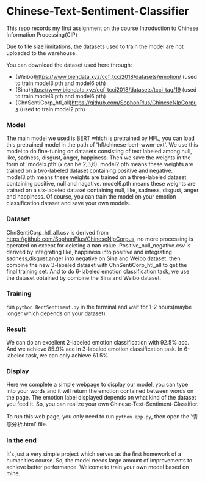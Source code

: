 # Chinese-Text-Sentiment-Classifier
This repo records my first assignment on the course Introduction to Chinese Information Processing(CIP)

Due to file size limitations, the datasets used to train the model are not uploaded to the warehouse.

You can download the dataset used here through:
  - (Weibo)https://www.biendata.xyz/ccf_tcci2018/datasets/emotion/ (used to train model3.pth and model6.pth)
  - (Sina)https://www.biendata.xyz/ccf_tcci2018/datasets/tcci_tag/19 (used to train model3.pth and model6.pth)
  - (ChnSentiCorp_htl_all)https://github.com/SophonPlus/ChineseNlpCorpus (used to train model2.pth)

### Model
The main model we used is BERT which is pretrained by HFL, you can load this pretrained model in the path of 'hfl/chinese-bert-wwm-ext'. We use this model to do fine-tuning on datasets consisting of text labeled among null, like, sadness, disgust, anger, happiness. Then we save the weights in the form of 'modelx.pth'(x can be 2,3,6). model2.pth means these weights are trained on a two-labeled dataset containing positive and negative. model3.pth means these weights are trained on a three-labeled dataset containing positive, null and nagative. model6.pth means these weights are trained on a six-labeled dataset containing null, like, sadness, disgust, anger and happiness. Of course, you can train the model on your emotion classification dataset and save your own models.

### Dataset
ChnSentiCorp_htl_all.csv is derived from https://github.com/SophonPlus/ChineseNlpCorpus, no more processing is operated on except for deleting a nan value. Positive_null_negative.csv is derived by integrating like, happiness into positive and integrating sadness,disgust,anger into negative on Sina and Weibo dataset, then combine the new 3-labeled dataset with ChnSentiCorp_htl_all to get the final training set. And to do 6-labeled emotion classification task, we use the dataset obtained by combine the Sina and Weibo dataset.

### Training
run `python BertSentiment.py`  in the terminal and wait for 1-2 hours(maybe longer which depends on your dataset).

### Result
We can do an excellent 2-labeled emotion classification with 92.5% acc. And we achieve 85.9% acc in 3-labeled emotion classification task. In 6-labeled task, we can only achieve 61.5%.

### Display
Here we complete a simple webpage to display our model, you can type into your words and it will return the emotion contained between words on the page. The emotion label displayed depends on what kind of the dataset you feed it. So, you can realize your own Chinese-Text-Sentiment-Classifier.

To run this web page, you only need to run `python app.py`, then open the '情感分析.html' file.

### In the end
It's just a very simple project which serves as the first homework of a humanities course. So, the model needs large amount of improvements to achieve better performance. Welcome to train your own model based on mine.
